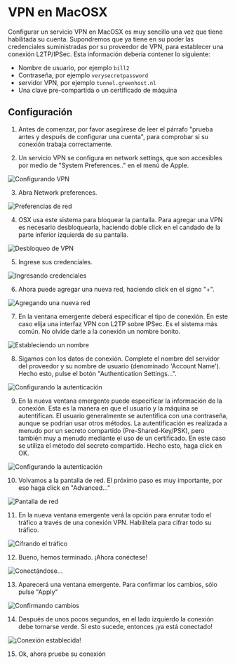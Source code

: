 VPN en MacOSX
=============

Configurar un servicio VPN en MacOSX es muy sencillo una vez que tiene habilitada su cuenta. Supondremos que ya tiene en su poder las credenciales suministradas por su proveedor de VPN, para establecer una conexión L2TP/IPSec. Esta información debería contener lo siguiente:

 * Nombre de usuario, por ejemplo `bill2`
 * Contraseña, por ejemplo `verysecretpassword`
 * servidor VPN, por ejemplo `tunnel.greenhost.nl`
 * Una clave pre-compartida o un certificado de máquina

Configuración
-------------

 1. Antes de comenzar, por favor asegúrese de leer el párrafo "prueba antes y después de configurar una cuenta", para comprobar si su conexión trabaja correctamente.

 2. Un servicio VPN se configura en network settings, que son accesibles por medio de "System Preferences.." en el menú de Apple.

 ![Configurando VPN](vpn_osx_02.jpg)

 3. Abra Network preferences.

 ![Preferencias de red](vpn_osx_03.jpg)

 4. OSX usa este sistema para bloquear la pantalla. Para agregar una VPN es necesario desbloquearla, haciendo doble click en el candado de la parte inferior izquierda de su pantalla.

 ![Desbloqueo de VPN](vpn_osx_04.jpg)

 5. Ingrese sus credenciales.

 ![Ingresando credenciales](vpn_osx_05.jpg)

 6. Ahora puede agregar una nueva red, haciendo click en el signo "+".

 ![Agregando una nueva red](vpn_osx_06.jpg)

 7. En la ventana emergente deberá especificar el tipo de conexión. En este caso elija una interfaz VPN con L2TP sobre IPSec. Es el sistema más común. No olvide darle a la conexión un nombre bonito.

 ![Estableciendo un nombre](vpn_osx_07.jpg)

 8. Sigamos con los datos de conexión. Complete el nombre del servidor del proveedor y su nombre de usuario (denominado 'Account Name'). Hecho esto, pulse el botón "Authentication Settings...".

 ![Configurando la autenticación](vpn_osx_08.jpg)

 9. En la nueva ventana emergente puede especificar la información de la conexión. Esta es la manera en que el usuario y la máquina se autentifican. El usuario generalmente se autentifica con una contraseña, aunque se podrían usar otros métodos. La autentificación es realizada a menudo por un secreto compartido (Pre-Shared-Key/PSK), pero también muy a menudo mediante el uso de un certificado. En este caso se utiliza el método del secreto compartido. Hecho esto, haga click en OK.

 ![Configurando la autenticación](vpn_osx_09.jpg)

 10. Volvamos a la pantalla de red. El próximo paso es muy importante, por eso haga click en "Advanced..."

 ![Pantalla de red](vpn_osx_09b.jpg)

 11. En la nueva ventana emergente verá la opción para enrutar todo el tráfico a través de una conexión VPN. Habilítela para cifrar todo su tráfico.

 ![Cifrando el tráfico](vpn_osx_10.jpg)

 12. Bueno, hemos terminado. ¡Ahora conéctese!

 ![Conectándose...](vpn_osx_11.jpg)

 13. Aparecerá una ventana emergente. Para confirmar los cambios, sólo pulse "Apply"

 ![Confirmando cambios](vpn_osx_12.jpg)

 14. Después de unos pocos segundos, en el lado izquierdo la conexión debe tornarse verde. Si esto sucede, entonces ¡ya está conectado!

 ![¡Conexión establecida!](vpn_osx_13.jpg)

 15. Ok, ahora pruebe su conexión
